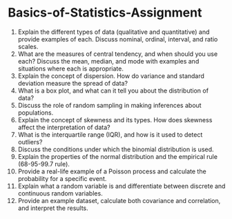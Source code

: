 # Basics-of-Statistics-Assignment

1.	Explain the different types of data (qualitative and quantitative) and provide examples of each. Discuss nominal, ordinal, interval, and ratio scales.
2.	What are the measures of central tendency, and when should you use each? Discuss the mean, median, and mode with examples and situations where each is appropriate.
3.	Explain the concept of dispersion. How do variance and standard deviation measure the spread of data?
4.	What is a box plot, and what can it tell you about the distribution of data?
5.	Discuss the role of random sampling in making inferences about populations.	
6.	Explain the concept of skewness and its types. How does skewness affect the interpretation of data?
7.	What is the interquartile range (IQR), and how is it used to detect outliers?
8.	Discuss the conditions under which the binomial distribution is used.
9.	Explain the properties of the normal distribution and the empirical rule (68-95-99.7 rule).
10.	Provide a real-life example of a Poisson process and calculate the probability for a specific event.
11.	Explain what a random variable is and differentiate between discrete and continuous random variables.
12.	Provide an example dataset, calculate both covariance and correlation, and interpret the results.

